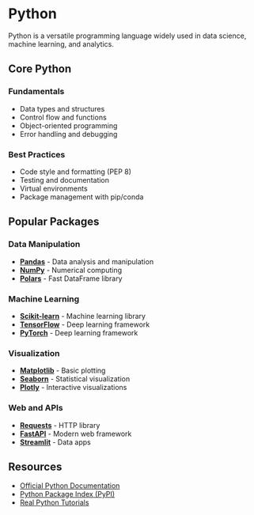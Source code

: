 # Python

Python is a versatile programming language widely used in data science, machine learning, and analytics.

## Core Python

### Fundamentals
- Data types and structures
- Control flow and functions
- Object-oriented programming
- Error handling and debugging

### Best Practices
- Code style and formatting (PEP 8)
- Testing and documentation
- Virtual environments
- Package management with pip/conda

## Popular Packages

### Data Manipulation
- **[Pandas](packages/pandas.md)** - Data analysis and manipulation
- **[NumPy](packages/numpy.md)** - Numerical computing
- **[Polars](packages/polars.md)** - Fast DataFrame library

### Machine Learning
- **[Scikit-learn](packages/scikit-learn.md)** - Machine learning library
- **[TensorFlow](packages/tensorflow.md)** - Deep learning framework
- **[PyTorch](packages/pytorch.md)** - Deep learning framework

### Visualization
- **[Matplotlib](packages/matplotlib.md)** - Basic plotting
- **[Seaborn](packages/seaborn.md)** - Statistical visualization
- **[Plotly](packages/plotly.md)** - Interactive visualizations

### Web and APIs
- **[Requests](packages/requests.md)** - HTTP library
- **[FastAPI](packages/fastapi.md)** - Modern web framework
- **[Streamlit](packages/streamlit.md)** - Data apps

## Resources

- [Official Python Documentation](https://docs.python.org/)
- [Python Package Index (PyPI)](https://pypi.org/)
- [Real Python Tutorials](https://realpython.com/)
